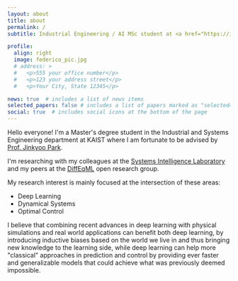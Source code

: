 ```yaml
---
layout: about
title: about
permalink: /
subtitle: Industrial Engineering / AI MSc student at <a href="https://ie.kaist.ac.kr/">KAIST</a>. <br/> deep learning • dynamical systems • optimal control

profile:
  align: right
  image: federico_pic.jpg
  # address: >
  #   <p>555 your office number</p>
  #   <p>123 your address street</p>
  #   <p>Your City, State 12345</p>

news: true  # includes a list of news items
selected_papers: false # includes a list of papers marked as "selected={true}"
social: true  # includes social icons at the bottom of the page
---
```


Hello everyone! I'm a Master's degree student in the Industrial and Systems Engineering department at KAIST where I am fortunate to be advised by <a href="http://silab.kaist.ac.kr/our-team/">Prof. Jinkyoo Park</a>.

I'm researching with my colleagues at the <a href="http://silab.kaist.ac.kr">Systems Intelligence Laboratory</a> and my peers at the <a href="https://github.com/DiffEqML">DiffEqML</a> open research group.

My research interest is mainly focused at the intersection of these areas:
- Deep Learning
- Dynamical Systems
- Optimal Control

I believe that combining recent advances in deep learning with physical simulations and real world applications can benefit both deep learning, by introducing inductive biases based on the world we live in and thus bringing new knowledge to the learning side, while deep learning can help more "classical" approaches in prediction and control by providing ever faster and generalizable models that could achieve what was previously deemed impossible.

